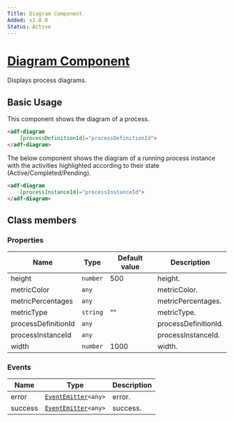 ```yaml
---
Title: Diagram Component
Added: v2.0.0
Status: Active
---
```


# [Diagram Component](../../../lib/insights/src/lib/diagram/components/diagram.component.ts "Defined in diagram.component.ts")

Displays process diagrams.

## Basic Usage

This component shows the diagram of a process.

```html
<adf-diagram 
    [processDefinitionId]="processDefinitionId">
</adf-diagram>
```

The below component shows the diagram of a running process instance with the activities highlighted according to their state (Active/Completed/Pending).

```html
<adf-diagram 
    [processInstanceId]="processInstanceId">
</adf-diagram>
```

## Class members

### Properties

| Name | Type | Default value | Description |
| --- | --- | --- | --- |
| height | `number` | 500 | height. |
| metricColor | `any` |  | metricColor. |
| metricPercentages | `any` |  | metricPercentages. |
| metricType | `string` | "" | metricType. |
| processDefinitionId | `any` |  | processDefinitionId. |
| processInstanceId | `any` |  | processInstanceId. |
| width | `number` | 1000 | width. |

### Events

| Name | Type | Description |
| --- | --- | --- |
| error | [`EventEmitter`](https://angular.io/api/core/EventEmitter)`<any>` | error. |
| success | [`EventEmitter`](https://angular.io/api/core/EventEmitter)`<any>` | success. |
